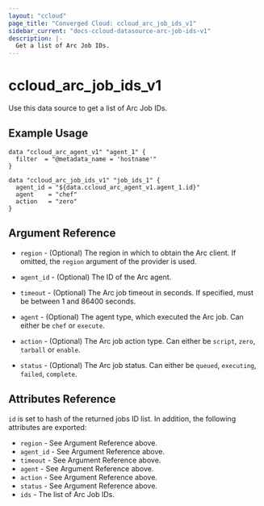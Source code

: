 ```yaml
---
layout: "ccloud"
page_title: "Converged Cloud: ccloud_arc_job_ids_v1"
sidebar_current: "docs-ccloud-datasource-arc-job-ids-v1"
description: |-
  Get a list of Arc Job IDs.
---
```


# ccloud\_arc\_job\_ids\_v1

Use this data source to get a list of Arc Job IDs.

## Example Usage

```hcl
data "ccloud_arc_agent_v1" "agent_1" {
  filter  = "@metadata_name = 'hostname'"
}

data "ccloud_arc_job_ids_v1" "job_ids_1" {
  agent_id = "${data.ccloud_arc_agent_v1.agent_1.id}"
  agent    = "chef"
  action   = "zero"
}
```

## Argument Reference

* `region` - (Optional) The region in which to obtain the Arc client. If
   omitted, the `region` argument of the provider is used.

* `agent_id` - (Optional) The ID of the Arc agent.

* `timeout` - (Optional) The Arc job timeout in seconds. If specified,
  must be between 1 and 86400 seconds.

* `agent` - (Optional) The agent type, which executed the Arc job. Can either
  be `chef` or `execute`.

* `action` - (Optional) The Arc job action type. Can either be `script`, `zero`,
  `tarball` or `enable`.

* `status` - (Optional) The Arc job status. Can either be `queued`,
  `executing`, `failed`, `complete`.

## Attributes Reference

`id` is set to hash of the returned jobs ID list. In addition, the following
attributes are exported:

* `region` - See Argument Reference above.
* `agent_id` - See Argument Reference above.
* `timeout` - See Argument Reference above.
* `agent` - See Argument Reference above.
* `action` - See Argument Reference above.
* `status` - See Argument Reference above.
* `ids` - The list of Arc Job IDs.

